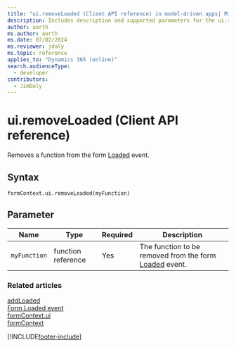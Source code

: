 ```yaml
---
title: "ui.removeLoaded (Client API reference) in model-driven apps| MicrosoftDocs"
description: Includes description and supported parameters for the ui.removeLoaded method.
author: aorth
ms.author: aorth
ms.date: 07/02/2024
ms.reviewer: jdaly
ms.topic: reference
applies_to: "Dynamics 365 (online)"
search.audienceType: 
  - developer
contributors:
  - JimDaly
---
```

# ui.removeLoaded (Client API reference)

Removes a function from the form [Loaded](../events/form-loaded.md) event.

## Syntax

`formContext.ui.removeLoaded(myFunction)`

## Parameter

|Name|Type|Required|Description|
|--|--|--|--|
|`myFunction`|function reference|Yes|The function to be removed from the form [Loaded](../events/form-loaded.md) event.

### Related articles

[addLoaded](addLoaded.md)   
[Form Loaded event](../events/form-loaded.md)   
[formContext.ui](../formContext-ui.md)   
[formContext](../../clientapi-form-context.md)

[!INCLUDE[footer-include](../../../../../includes/footer-banner.md)]
